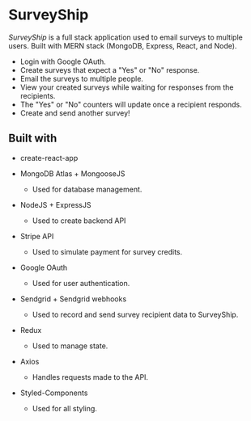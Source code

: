 # SurveyShip

<em>SurveyShip</em> is a full stack application used to email surveys to multiple users. Built with MERN stack (MongoDB, Express, React, and Node).

- Login with Google OAuth.
- Create surveys that expect a "Yes" or "No" response.
- Email the surveys to multiple people.
- View your created surveys while waiting for responses from the recipients.
- The "Yes" or "No" counters will update once a recipient responds.
- Create and send another survey!

## Built with

- create-react-app

- MongoDB Atlas + MongooseJS

  - Used for database management.

- NodeJS + ExpressJS

  - Used to create backend API

- Stripe API

  - Used to simulate payment for survey credits.

- Google OAuth

  - Used for user authentication.

- Sendgrid + Sendgrid webhooks

  - Used to record and send survey recipient data to SurveyShip.

- Redux

  - Used to manage state.

- Axios

  - Handles requests made to the API.

- Styled-Components
  - Used for all styling.
